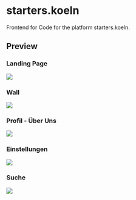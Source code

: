 # starters.koeln

Frontend for Code for the platform starters.koeln.

## Preview

### Landing Page

[![](http://download.united-studios.com/landing-page.png)](https://cmp-germany.github.io/starters.koeln)

### Wall

[![](http://download.united-studios.com/wall.png)](https://cmp-germany.github.io/starters.koeln/wall.html)

### Profil - Über Uns

[![](http://download.united-studios.com/profile-about.png)](https://cmp-germany.github.io/starters.koeln/profile-about.html)

### Einstellungen

[![](http://download.united-studios.com/settings.png)](https://cmp-germany.github.io/starters.koeln/settings.html)

### Suche

[![](http://download.united-studios.com/suche.png)](https://cmp-germany.github.io/starters.koeln/suche.html)
